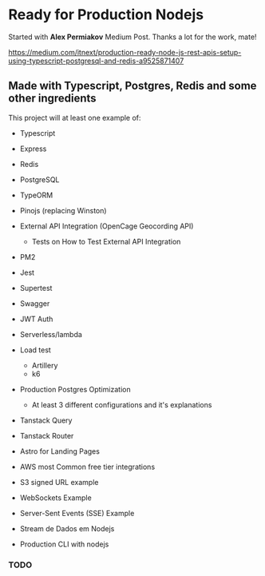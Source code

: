 # Ready for Production Nodejs

Started with **Alex Permiakov** Medium Post. Thanks a lot for the work, mate!

https://medium.com/itnext/production-ready-node-js-rest-apis-setup-using-typescript-postgresql-and-redis-a9525871407

## Made with Typescript, Postgres, Redis and some other ingredients

This project will at least one example of:

- Typescript

- Express

- Redis

- PostgreSQL

- TypeORM

- Pinojs (replacing Winston)

- External API Integration (OpenCage Geocording API)
  - Tests on How to Test External API Integration

- PM2

- Jest

- Supertest

- Swagger

- JWT Auth

- Serverless/lambda

- Load test
  - Artillery
  - k6

- Production Postgres Optimization
  - At least 3 different configurations and it's explanations

- Tanstack Query

- Tanstack Router

- Astro for Landing Pages

- AWS most Common free tier integrations

- S3 signed URL example

- WebSockets Example

- Server-Sent Events (SSE) Example

- Stream de Dados em Nodejs

- Production CLI with nodejs

### TODO
